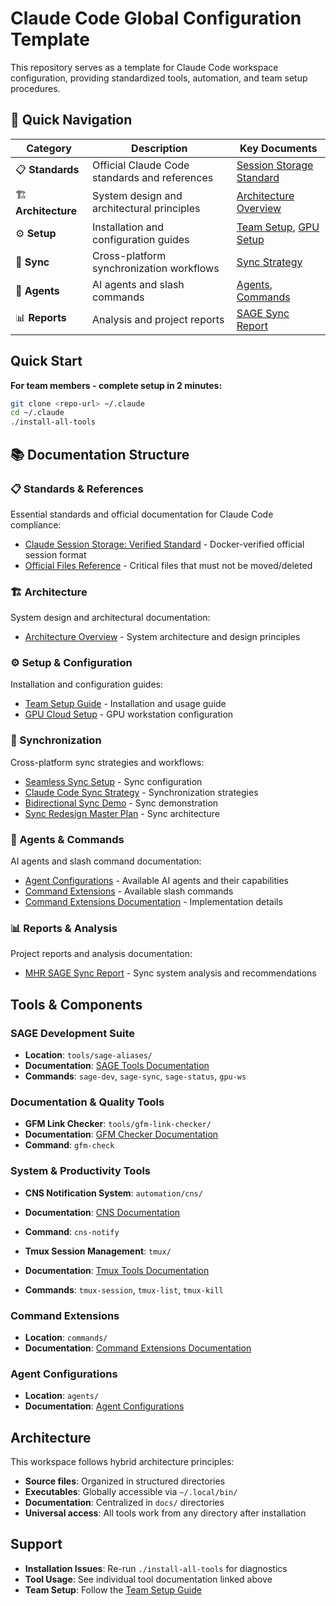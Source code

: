# Claude Code Global Configuration Template

This repository serves as a template for Claude Code workspace configuration, providing standardized tools, automation, and team setup procedures.

## 🚀 Quick Navigation

| Category | Description | Key Documents |
|----------|-------------|---------------|
| 📋 **Standards** | Official Claude Code standards and references | [Session Storage Standard](standards/CLAUDE_SESSION_STORAGE_STANDARD.md) |
| 🏗️ **Architecture** | System design and architectural principles | [Architecture Overview](architecture/ARCHITECTURE.md) |
| ⚙️ **Setup** | Installation and configuration guides | [Team Setup](setup/TEAM_SETUP.md), [GPU Setup](setup/gpu-cloud-setup.md) |
| 🔄 **Sync** | Cross-platform synchronization workflows | [Sync Strategy](sync/claude-code-sync-strategy.md) |
| 🤖 **Agents** | AI agents and slash commands | [Agents](agents/AGENTS.md), [Commands](commands/commands.md) |
| 📊 **Reports** | Analysis and project reports | [SAGE Sync Report](reports/MHR_SAGE_SYNC_REPORT.md) |

## Quick Start

**For team members - complete setup in 2 minutes:**
```bash
git clone <repo-url> ~/.claude
cd ~/.claude
./install-all-tools
```

## 📚 Documentation Structure

### 📋 Standards & References
Essential standards and official documentation for Claude Code compliance:
- [Claude Session Storage: Verified Standard](standards/CLAUDE_SESSION_STORAGE_STANDARD.md) - Docker-verified official session format
- [Official Files Reference](standards/CLAUDE_CODE_OFFICIAL_FILES.md) - Critical files that must not be moved/deleted

### 🏗️ Architecture
System design and architectural documentation:
- [Architecture Overview](architecture/ARCHITECTURE.md) - System architecture and design principles

### ⚙️ Setup & Configuration  
Installation and configuration guides:
- [Team Setup Guide](setup/TEAM_SETUP.md) - Installation and usage guide
- [GPU Cloud Setup](setup/gpu-cloud-setup.md) - GPU workstation configuration

### 🔄 Synchronization
Cross-platform sync strategies and workflows:
- [Seamless Sync Setup](sync/seamless-sync-setup.md) - Sync configuration
- [Claude Code Sync Strategy](sync/claude-code-sync-strategy.md) - Synchronization strategies  
- [Bidirectional Sync Demo](sync/bidirectional-sync-demo.md) - Sync demonstration
- [Sync Redesign Master Plan](sync/SYNC_REDESIGN_MASTER_PLAN.md) - Sync architecture

### 🤖 Agents & Commands
AI agents and slash command documentation:
- [Agent Configurations](agents/AGENTS.md) - Available AI agents and their capabilities
- [Command Extensions](commands/commands.md) - Available slash commands
- [Command Extensions Documentation](commands/command-extensions.md) - Implementation details

### 📊 Reports & Analysis
Project reports and analysis documentation:
- [MHR SAGE Sync Report](reports/MHR_SAGE_SYNC_REPORT.md) - Sync system analysis and recommendations

## Tools & Components

### SAGE Development Suite
- **Location**: `tools/sage-aliases/`
- **Documentation**: [SAGE Tools Documentation](../tools/sage-aliases/docs/README.md)
- **Commands**: `sage-dev`, `sage-sync`, `sage-status`, `gpu-ws`

### Documentation & Quality Tools
- **GFM Link Checker**: `tools/gfm-link-checker/`
- **Documentation**: [GFM Checker Documentation](../tools/gfm-link-checker/docs/README.md)
- **Command**: `gfm-check`

### System & Productivity Tools
- **CNS Notification System**: `automation/cns/`
- **Documentation**: [CNS Documentation](../automation/cns/README.md)
- **Command**: `cns-notify`

- **Tmux Session Management**: `tmux/`
- **Documentation**: [Tmux Tools Documentation](../tmux/docs/README.md)
- **Commands**: `tmux-session`, `tmux-list`, `tmux-kill`

### Command Extensions
- **Location**: `commands/`
- **Documentation**: [Command Extensions Documentation](commands/command-extensions.md)

### Agent Configurations
- **Location**: `agents/`
- **Documentation**: [Agent Configurations](agents/AGENTS.md)

## Architecture

This workspace follows hybrid architecture principles:
- **Source files**: Organized in structured directories
- **Executables**: Globally accessible via `~/.local/bin/`
- **Documentation**: Centralized in `docs/` directories
- **Universal access**: All tools work from any directory after installation

## Support

- **Installation Issues**: Re-run `./install-all-tools` for diagnostics
- **Tool Usage**: See individual tool documentation linked above
- **Team Setup**: Follow the [Team Setup Guide](setup/TEAM_SETUP.md)